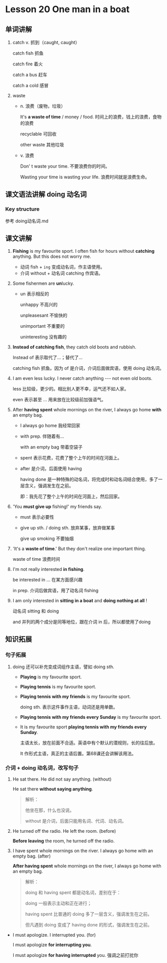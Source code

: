# Lesson 20 One man in a boat

## 单词讲解

1. catch v. 抓到（caught, caught）

   catch fish 抓鱼

   catch fire 着火

   catch a bus 赶车

   catch a cold 感冒



2. waste

   - n. 浪费（废物，垃圾）

     It's **a waste of time** / money / food. 时间上的浪费，钱上的浪费，食物的浪费

     recyclable 可回收

     other waste 其他垃圾

   - v. 浪费

     Don' t waste your time.  不要浪费你的时间。

     Wasting your time is wasting your life. 浪费时间就是浪费生命。



## 课文语法讲解 doing 动名词

### Key structure

参考 doing动名词.md



## 课文讲解

1. **Fishing** is my favourite sport. I often fish for hours without **catching** anything. But this does not worry me. 

   - 动词 fish + `ing` 变成动名词，作主语使用。
   - 介词 without + 动名词 catching 作宾语。

   

2. Some fishermen are **un**lucky.

   - un 表示相反的

     unhappy 不高兴的

     unpleasesant 不愉快的

     unimportant 不重要的

     uninteresting 没有趣的



3. **Instead of catching fish**, they catch old boots and rubbish.

   Instead of 表示取代了...；替代了...

   catching fish 抓鱼。因为 of 是介词，介词后面做宾语，使用 doing 动名词。

   

4. I am even less lucky. I never catch anything --- not even old boots.

   less 比较级，更少的。相比别人更不幸，运气还不如人家。

   even 表示甚至 ... 用来放在比较级前加强语气。

      

5. After **having spent** whole mornings on the river, I always go home **with** an empty bag.

   - I always go home 我经常回家

   - with prep. 伴随着有...

     with an empty bag 带着空袋子

   - spent 表示花费，花费了整个上午的时间在河面上。

   - after 是介词，后面使用 having

     having done 是一种特殊的动名词，将完成时和动名词结合使用，多了一层含义，强调发生在之前。

     即：我先花了整个上午的时间在河面上，然后回家。

   

6. 'You **must give up** fishing!' my friends say. 

   - must 表示必要性

   - give up sth. / doing sth. 放弃某事，放弃做某事

     give up smoking 不要抽烟

   

7. 'It's a **waste of time**.' But they don't realize one important thing.

   waste of time 浪费时间

   

8. I'm not really interested **in fishing**.

   be interested in ... 在某方面感兴趣

   in prep. 介词后做宾语，用了动名词 fishing

   

9. I am only interested in **sitting in a boat** and **doing nothing at all** !

   动名词 sitting 和 doing

   and 并列的两个成分是同等地位，跟在介词 in 后，所以都使用了doing





## 知识拓展

### 句子拓展

1. doing 还可以补充变成词组作主语，譬如 doing sth. 

   - **Playing** is my favourite sport.

   - **Playing tennis** is my favourite sport.

   - **Playing tennis with my friends** is my favourite sport.

     doing sth. 表示这件事作主语，动词还是用单数。

   - **Playing tennis with my friends every Sunday** is my favourite sport.

   - It is my favourite sport **playing tennis with my friends every Sunday**.

     主语太长，放在前面不合适。英语中有个默认的潜规则，长的往后放。

     It 作形式主语，真正的主语后置。第68课还会讲解该用法。



### 介词 + doing 动名词，改写句子

1. He sat there. He did not say anything. (without)

   He sat there **without saying anything**.

   > 解析：
   >
   > 他坐在那，什么也没说。
   >
   > without 是介词，后面只能用名词、代词、动名词。



2. He turned off the radio. He left the room. (before)

   **Before leaving** the room, he turned off the radio.



3. I have spent whole mornings on the river. I always go home with an empty bag. (after)

   **After having spent** whole mornings on the river, I always go home with an empty bag.

   > 解析：
   >
   > doing 和 having spent 都是动名词，差别在于：
   >
   > doing 一般表示主动和正在进行；
   >
   > having spent 比普通的 doing 多了一层含义，强调发生在之前。
   >
   > 但凡遇到 doing 变成了 having done 的形式，强调发生在之前。



- I must apologize. I interrupted you. (for)

  I must apologize **for interrupting you**.

  I must apologize **for having interrupted** you. 强调之前打扰你









